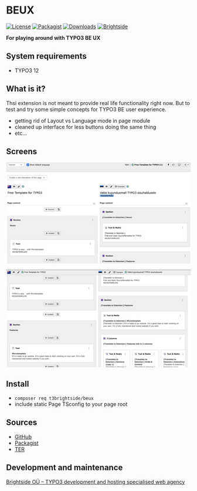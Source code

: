 # BEUX
[![License](https://poser.pugx.org/t3brightside/beux/license)](LICENSE.txt)
[![Packagist](https://img.shields.io/packagist/v/t3brightside/beux.svg?style=flat)](https://packagist.org/packages/t3brightside/beux)
[![Downloads](https://poser.pugx.org/t3brightside/beux/downloads)](https://packagist.org/packages/t3brightside/beux)
[![Brightside](https://img.shields.io/badge/by-t3brightside.com-orange.svg?style=flat)](https://t3brightside.com)

**For playing around with TYPO3 BE UX**

## System requirements

- TYPO3 12

## What is it?
Thsi extension is not meant to provide real life functionality right now. But to test and try some simple concepts for TYPO3 BE user experience.
- getting rid of Layout vs Language mode in page module
- cleaned up interface for less buttons doing the same thing
- etc...

## Screens
![Not scrolled](/Resources/Public/Images/Screens/screen_1.jpg?raw=true)

![Scrolled](/Resources/Public/Images/Screens/screen_2.jpg?raw=true)


## Install
- `composer req t3brightside/beux`
- include static Page TSconfig to your page root


## Sources
- [GitHub](https://github.com/t3brightside/beux)
- [Packagist](https://packagist.org/packages/t3brightside/beux)
- [TER](https://extensions.typo3.org/extension/beux/)

## Development and maintenance
[Brightside OÜ – TYPO3 development and hosting specialised web agency](https://t3brightside.com/)

